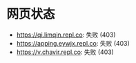 # 网页状态
- https://qi.limqin.repl.co: 失败 (403)
- https://apping.eywjx.repl.co: 失败 (403)
- https://v.chavir.repl.co: 失败 (403)
